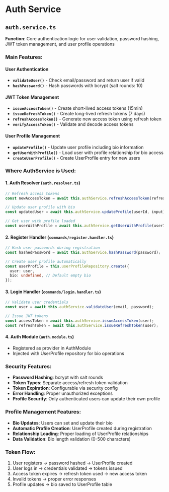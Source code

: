# Auth Service

## `auth.service.ts`

**Function**: Core authentication logic for user validation, password hashing, JWT token management, and user profile operations

### Main Features:

#### User Authentication
- **`validateUser()`** - Check email/password and return user if valid
- **`hashPassword()`** - Hash passwords with bcrypt (salt rounds: 10)

#### JWT Token Management
- **`issueAccessToken()`** - Create short-lived access tokens (15min)
- **`issueRefreshToken()`** - Create long-lived refresh tokens (7 days)
- **`refreshAccessToken()`** - Generate new access token using refresh token
- **`verifyAccessToken()`** - Validate and decode access tokens

#### User Profile Management
- **`updateProfile()`** - Update user profile including bio information
- **`getUserWithProfile()`** - Load user with profile relationship for bio access
- **`createUserProfile()`** - Create UserProfile entry for new users

### Where AuthService is Used:

#### 1. Auth Resolver (`auth.resolver.ts`)
```typescript
// Refresh access tokens
const newAccessToken = await this.authService.refreshAccessToken(refreshToken);

// Update user profile with bio
const updatedUser = await this.authService.updateProfile(userId, input);

// Get user with profile loaded
const userWithProfile = await this.authService.getUserWithProfile(userId);
```

#### 2. Register Handler (`commands/register.handler.ts`)
```typescript
// Hash user passwords during registration
const hashedPassword = await this.authService.hashPassword(password);

// Create user profile automatically
const userProfile = this.userProfileRepository.create({
  user: user,
  bio: undefined, // Default empty bio
});
```

#### 3. Login Handler (`commands/login.handler.ts`)
```typescript
// Validate user credentials
const user = await this.authService.validateUser(email, password);

// Issue JWT tokens
const accessToken = await this.authService.issueAccessToken(user);
const refreshToken = await this.authService.issueRefreshToken(user);
```

#### 4. Auth Module (`auth.module.ts`)
- Registered as provider in AuthModule
- Injected with UserProfile repository for bio operations

### Security Features:
- **Password Hashing**: bcrypt with salt rounds
- **Token Types**: Separate access/refresh token validation
- **Token Expiration**: Configurable via security config
- **Error Handling**: Proper unauthorized exceptions
- **Profile Security**: Only authenticated users can update their own profile

### Profile Management Features:
- **Bio Updates**: Users can set and update their bio
- **Automatic Profile Creation**: UserProfile created during registration
- **Relationship Loading**: Proper loading of UserProfile relationships
- **Data Validation**: Bio length validation (0-500 characters)

### Token Flow:
1. User registers → password hashed → UserProfile created
2. User logs in → credentials validated → tokens issued
3. Access token expires → refresh token used → new access token
4. Invalid tokens → proper error responses
5. Profile updates → bio saved to UserProfile table 